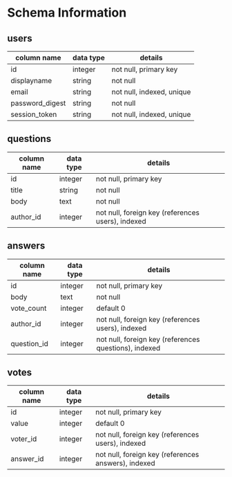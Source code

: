 
# Schema Information

## users
column name     | data type | details
----------------|-----------|-----------------------
id              | integer   | not null, primary key
displayname     | string    | not null
email           | string    | not null, indexed, unique
password_digest | string    | not null
session_token   | string    | not null, indexed, unique

## questions
column name | data type | details
------------|-----------|-----------------------
id          | integer   | not null, primary key
title       | string    | not null
body        | text      | not null
author_id   | integer   | not null, foreign key (references users), indexed

## answers
column name | data type | details
------------|-----------|-----------------------
id          | integer   | not null, primary key
body        | text      | not null
vote_count  | integer   | default 0
author_id   | integer   | not null, foreign key (references users), indexed
question_id | integer   | not null, foreign key (references questions), indexed


## votes
column name | data type | details
------------|-----------|-----------------------
id          | integer   | not null, primary key
value       | integer   | default 0
voter_id    | integer   | not null, foreign key (references users), indexed
answer_id   | integer   | not null, foreign key (references answers), indexed
